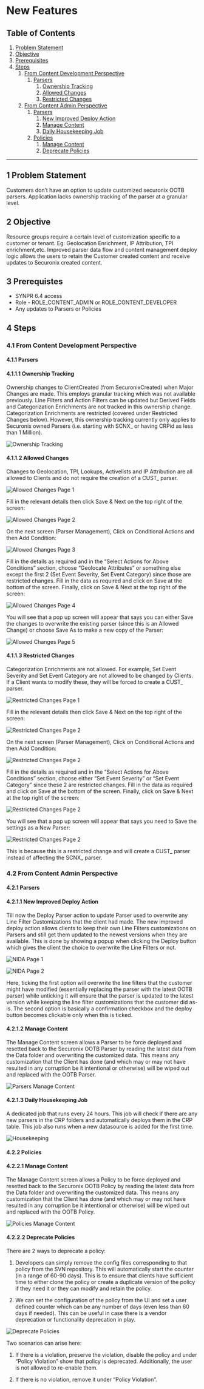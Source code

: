 # New Features

## Table of Contents
1. [Problem Statement](#1-problem-statement)
2. [Objective](#2-objective)
3. [Prerequisites](#3-prerequistes)
4. [Steps](#4-steps)
    1. [From Content Development Perspective](#41-from-content-development-perspective)
        1. [Parsers](#411-parsers)
            1. [Ownership Tracking](#4111-ownership-tracking)
            2. [Allowed Changes](#4112-allowed-changes)
            3. [Restricted Changes](#4113-restricted-changes)
    2. [From Content Admin Perspective](#42-from-content-admin-perspective)
        1. [Parsers](#421-parsers)
            1. [New Improved Deploy Action](#4211-new-improved-deploy-action)
            2. [Manage Content](#4212-manage-content)
            3. [Daily Housekeeping Job](#4213-daily-housekeeping-job)
        2. [Policies](#422-policies)
            1. [Manage Content](#4221-manage-content)
            2. [Deprecate Policies](#4222-deprecate-policies)

-----

## 1 Problem Statement
Customers don’t have an option to update customized securonix OOTB parsers. Application lacks ownership tracking of the parser at a granular level.

## 2 Objective
Resource groups require a certain level of customization specific to a customer or tenant. Eg: Geolocation Enrichment, IP Attribution, TPI enrichment,etc. Improved parser data flow and content management deploy logic allows the users to retain the Customer created content and receive updates to Securonix created content. 

## 3 Prerequistes
* SYNPR 6.4 access
* Role - ROLE_CONTENT_ADMIN or ROLE_CONTENT_DEVELOPER
* Any updates to Parsers or Policies

## 4 Steps

### 4.1 From Content Development Perspective

#### 4.1.1 Parsers

#### 4.1.1.1 Ownership Tracking
Ownership changes to ClientCreated (from SecuronixCreated) when Major Changes are made. This employs granular tracking which was not available previously. Line Filters and Action Filters can be updated but Derived Fields and Categorization Enrichments are not tracked in this ownership change. Categorization Enrichments are restricted (covered under Restricted Changes below). However, this ownership tracking currently only applies to Securonix owned Parsers (i.e. starting with SCNX_ or having CRPid as less than 1 Million).


<!-- {{< figure src="../image13.png" caption="Ownership Tracking" >}} -->
![Ownership Tracking](../../../../image13.png "Ownership Tracking")

#### 4.1.1.2 Allowed Changes
Changes to Geolocation, TPI, Lookups, Activelists and IP Attribution are all allowed to Clients and do not require the creation of a CUST_ parser.

![Allowed Changes Page 1](../../../../image3.png "Allowed Changes Page 1")

Fill in the relevant details then click Save & Next on the top right of the screen:

![Allowed Changes Page 2](../../../../image2.png "Allowed Changes Page 2")

On the next screen (Parser Management), Click on Conditional Actions and then Add Condition:

![Allowed Changes Page 3](../../../../image10.png "Allowed Changes Page 3")

Fill in the details as required and in the “Select Actions for Above Conditions” section, choose “Geolocate Attributes” or something else except the first 2 (Set Event Severity, Set Event Category) since those are restricted changes. Fill in the data as required and click on Save at the bottom of the screen. Finally, click on Save & Next at the top right of the screen:

![Allowed Changes Page 4](../../../../image11.png "Allowed Changes Page 4")

You will see that a pop up screen will appear that says you can either Save the changes to overwrite the existing parser (since this is an Allowed Change) or choose Save As to make a new copy of the Parser:

![Allowed Changes Page 5](../../../../image9.png#center "Allowed Changes Page 5")

#### 4.1.1.3 Restricted Changes
Categorization Enrichments are not allowed. For example, Set Event Severity and Set Event Category are not allowed to be changed by Clients. If a Client wants to modify these, they will be forced to create a CUST_ parser.

![Restricted Changes Page 1](../../../../image3.png "Restricted Changes Page 1")

Fill in the relevant details then click Save & Next on the top right of the screen:

![Restricted Changes Page 2](../../../../image2.png "Restricted Changes Page 2")

On the next screen (Parser Management), Click on Conditional Actions and then Add Condition:

![Restricted Changes Page 2](../../../../image10.png "Restricted Changes Page 2")

Fill in the details as required and in the “Select Actions for Above Conditions” section, choose either “Set Event Severity” or “Set Event Category” since these 2 are restricted changes. Fill in the data as required and click on Save at the bottom of the screen. Finally, click on Save & Next at the top right of the screen:

![Restricted Changes Page 2](../../../../image14.png "Restricted Changes Page 2")

You will see that a pop up screen will appear that says you need to Save the settings as a New Parser:

![Restricted Changes Page 2](../../../../image1.png "Restricted Changes Page 2")

This is because this is a restricted change and will create a CUST_ parser instead of affecting the SCNX_ parser.

### 4.2 From Content Admin Perspective

#### 4.2.1 Parsers

#### 4.2.1.1 New Improved Deploy Action
Till now the Deploy Parser action to update Parser used to overwrite any Line Filter Customizations that the client had made. The new improved deploy action allows clients to keep their own Line Filters customizations on Parsers and still get them updated to the newest versions when they are available. This is done by showing a popup when clicking the Deploy button which gives the client the choice to overwrite the Line Filters or not.

![NIDA Page 1](../../../../image6.png "NIDA Page 1")

![NIDA Page 2](../../../../image5.png "NIDA Page 2")

Here, ticking the first option will overwrite the line filters that the customer might have modified (essentially replacing the parser with the latest OOTB parser) while unticking it will ensure that the parser is updated to the latest version while keeping the line filter customizations that the customer did as-is. The second option is basically a confirmation checkbox and the deploy button becomes clickable only when this is ticked.

#### 4.2.1.2 Manage Content
The Manage Content screen allows a Parser to be force deployed and resetted back to the Securonix OOTB Parser by reading the latest data from the Data folder and overwriting the customized data. This means any customization that the Client has done (and which may or may not have resulted in any corruption be it intentional or otherwise) will be wiped out and replaced with the OOTB Parser.

![Parsers Manage Content](../../../../image7.png "Parsers Manage Content")

#### 4.2.1.3 Daily Housekeeping Job
A dedicated job that runs every 24 hours. This job will check if there are any new parsers in the CRP folders and automatically deploys them in the CRP table. This job also runs when a new datasource is added for the first time.

![Housekeeping](../../../../image12.png "Housekeeping")

#### 4.2.2 Policies

#### 4.2.2.1 Manage Content
The Manage Content screen allows a Policy to be force deployed and resetted back to the Securonix OOTB Policy by reading the latest data from the Data folder and overwriting the customized data. This means any customization that the Client has done (and which may or may not have resulted in any corruption be it intentional or otherwise) will be wiped out and replaced with the OOTB Policy.

![Policies Manage Content](../../../../image8.png "Policies Manage Content")

#### 4.2.2.2 Deprecate Policies
There are 2 ways to deprecate a policy:

1. Developers can simply remove the config files corresponding to that policy from the SVN repository. This will automatically start the counter (in a range of 60-90 days). This is to ensure that clients have sufficient time to either clone the policy or create a duplicate version of the policy if they need it or they can modify and retain the policy.

2. We can set the configuration of the policy from the UI and set a user defined counter which can be any number of days (even less than 60 days if needed). This can be useful in case there is a vendor deprecation or functionality deprecation in play.

![Deprecate Policies](../../../../image4.png "Deprecate Policies")

Two scenarios can arise here:

1. If there is a violation, preserve the violation, disable the policy and under “Policy Violation” show that policy is deprecated. Additionally, the user is not allowed to re-enable them.

2. If there is no violation, remove it under “Policy Violation”.